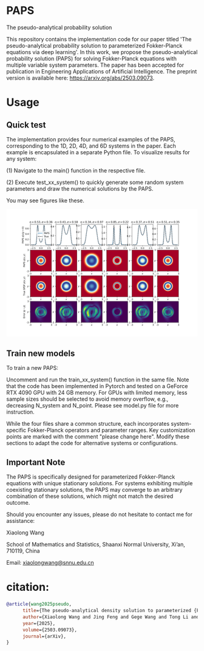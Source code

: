 # PAPS
The pseudo-analytical probability solution

This repository contains the implementation code for our paper titled 'The pseudo-analytical probability solution to parameterized Fokker-Planck equations via deep learning'. In this work, we propose the pseudo-analytical probability solution (PAPS) for solving Fokker-Planck equations with multiple variable system parameters. The paper has been accepted for publication in Engineering Applications of Artificial Intelligence. The preprint version is available here: https://arxiv.org/abs/2503.09073.

# Usage

## Quick test

The implementation provides four numerical examples of the PAPS, corresponding to the 1D, 2D, 4D, and 6D systems in the paper. Each example is encapsulated in a separate Python file. To visualize results for any system:

(1) Navigate to the main() function in the respective file.

(2) Execute test_xx_system() to quickly generate some random system parameters and draw the numerical solutions by the PAPS.

You may see figures like these.

![Alt text](test_2d_van_der_pol.png)

## Train new models

To train a new PAPS:

Uncomment and run the train_xx_system() function in the same file. Note that the code has been implemented in Pytorch and tested on a GeForce RTX 4090 GPU with 24 GB memory. For GPUs with limited memory, less sample sizes should be selected to avoid memory overflow, e.g., decreasing N_system and N_point. Please see model.py file for more instruction.

While the four files share a common structure, each incorporates system-specific Fokker-Planck operators and parameter ranges. Key customization points are marked with the comment "please change here". Modify these sections to adapt the code for alternative systems or configurations.

## Important Note

The PAPS is specifically designed for parameterized Fokker-Planck equations with unique stationary solutions. For systems exhibiting multiple coexisting stationary solutions, the PAPS may converge to an arbitrary combination of these solutions, which might not match the desired outcome.

Should you encounter any issues, please do not hesitate to contact me for assistance: 

Xiaolong Wang

School of Mathematics and Statistics, Shaanxi Normal University, Xi’an, 710119, China

Email: xiaolongwang@snnu.edu.cn

# citation: 
```bibtex
@article{wang2025pseudo,
      title={The pseudo-analytical density solution to parameterized {F}okker-{P}lanck equations via deep learning},
      author={Xiaolong Wang and Jing Feng and Gege Wang and Tong Li and Yong Xu},
      year={2025},
      volume={2503.09073},
      journal={arXiv},
}

